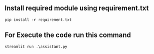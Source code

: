 ## Install required module using requirement.txt
```
pip install -r requirement.txt
```

## For Execute the code run this command
```
streamlit run .\assistant.py
```